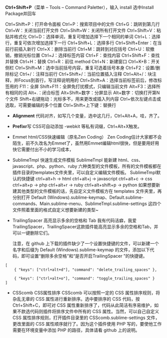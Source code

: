 **Ctrl+Shift+P**（菜单 – Tools – Command Paletter），输入 install 选中Install Package并回车

Ctrl+Shift+P：打开命令面板
Ctrl+P：搜索项目中的文件
Ctrl+G：跳转到第几行
Ctrl+W：关闭当前打开文件
Ctrl+Shift+W：关闭所有打开文件
Ctrl+Shift+V：粘贴并格式化
Ctrl+D：选择单词，重复可增加选择下一个相同的单词
Ctrl+L：选择行，重复可依次增加选择下一行
Ctrl+Shift+L：选择多行
Ctrl+Shift+Enter：在当前行前插入新行
Ctrl+X：删除当前行
Ctrl+M：跳转到对应括号
Ctrl+U：软撤销，撤销光标位置
Ctrl+J：选择标签内容
Ctrl+F：查找内容
Ctrl+Shift+F：查找并替换
Ctrl+H：替换
Ctrl+R：前往 method
Ctrl+N：新建窗口
Ctrl+K+B：开关侧栏
Ctrl+Shift+M：选中当前括号内容，重复可选着括号本身
Ctrl+F2：设置/删除标记
Ctrl+/：注释当前行
Ctrl+Shift+/：当前位置插入注释
Ctrl+Alt+/：块注释，并Focus到首行，写注释说明用的
Ctrl+Shift+A：选择当前标签前后，修改标签用的
F11：全屏
Shift+F11：全屏免打扰模式，只编辑当前文件
Alt+F3：选择所有相同的词
Alt+.：闭合标签
Alt+Shift+数字：分屏显示
Alt+数字：切换打开第N个文件
Shift+右键拖动：光标多不，用来更改或插入列内容
Ctrl+依次左键点击或选取，可需要编辑的多个位置
Ctrl+Shift+上下键：替换行

 



- **Alignment**
  代码对齐，如写几个变量，选中这几行，Ctrl+Alt+A，哇，齐了。

- **Prefixr**写 CSS可自动添加 -webkit 等私有词缀，Ctrl+Alt+X触发。

- Emmet html/CSS快速编辑（原名Zen Coding）
  Zen Coding估计大家都不会陌生，前不久改名为Emmet了，虽然用Emmet编辑html很快，但是要用好用快它需要付出不小的学习成本，

- SublimeTmpl 快速生成文件模板
  SublimeTmpl 能新建 html、css、javascript、php、python、ruby 六种类型的文件模板，所有的文件模板都在插件目录的templates文件夹里，可以自定义编辑文件模板。
  SublimeTmpl默认的快捷键
  ctrl+alt+h → html
  ctrl+alt+j → javascript
  ctrl+alt+c → css
  ctrl+alt+p → php
  ctrl+alt+r → ruby
  ctrl+alt+shift+p → python
  如果想要新建其他类型的文件模板的话，先自定义文件模板方在 templates 文件夹里，再分别打开 Default (Windows).sublime-keymap、Default.sublime-commands、Main.sublime-menu、SublimeTmpl.sublime-settings 这四个文件照着里面的格式自定义想要新建的类型~

- TrailingSpacer 高亮显示多余的空格和 Tab
  我有代码洁癖，我爱 TrailingSpacer，TrailingSpacer这款插件能高亮显示多余的空格和Tab，并可以一键删除它们。

  注意，在 github 上下载的插件缺少了一个设置快捷键的文件，可以新建一个名字和后缀为 Default (Windows).sublime-keymap 的文件，添加以下代码，即可设置“删除多余空格”和“是否开启TrailingSpacer ”的快捷键。

```
[
    { "keys": ["ctrl+alt+d"], "command": "delete_trailing_spaces" },
 
    { "keys": ["ctrl+alt+o"], "command": "toggle_trailing_spaces" }
]
```

- CSScomb CSS属性排序
CSScomb 可以按照一定的 CSS 属性排序规则，将杂乱无章的 CSS 属性进行重新排序。选中要排序的 CSS 代码，按 Ctrl+Shift+C，即可对 CSS 属性重新排序了，代码从此简洁有序易维护，如果不款选代码则插件将排序文件中所有的 CSS 属性。当然，可以自己自定义 CSS 属性排序规则，打开插件目录里的 CSScomb.sublime-settings 文件，更改里面的 CSS 属性顺序就行了。因为这个插件使用 PHP 写的，要使他工作需要在环境变量中添加 PHP 的路径，具体请看 github 上的说明。